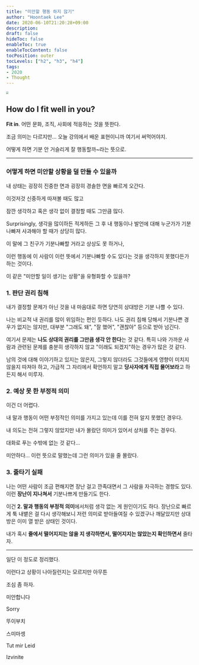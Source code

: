 ```yaml
---
title: "미안할 행동 하지 않기"
author: "Hoontaek Lee"
date: 2020-06-10T21:20:28+09:00
description:
draft: false
hideToc: false
enableToc: true
enableTocContent: false
tocPosition: outer
tocLevels: ["h2", "h3", "h4"]
tags:
- 2020
- Thought
---
```


<img src="https://i.ytimg.com/vi/mKP8e6_OpdE/maxresdefault.jpg" style="zoom:40%;" />



## How do I fit well in you?

**Fit in**. 어떤 문화, 조직, 사회에 적응하는 것을 뜻한다. 

조금 의미는 다르지만... 오늘 강의에서 배운 표현이니까 여기서 써먹어야지.

어떻게 하면 기분 안 거슬리게 잘 행동할까~라는 뜻으로.

---

### 어떻게 하면 미안할 상황을 덜 만들 수 있을까



내 상태는 굉장히 진중한 면과 굉장히 경솔한 면을 빠르게 오간다.

이것저것 신중하게 따져볼 때도 많고

잠깐 생각하고 혹은 생각 없이 결정할 때도 그만큼 많다.

Surprisingly, 생각을 많이하든 적게하든 그 후 내 행동이나 발언에 대해 누군가가 기분나빠져 사과해야 할 때가 상당히 많다. 

이 말에 그 친구가 기분나빠할 거라고 상상도 못 하거나,

이런 행동에 이 사람이 이런 뜻에서 기분나빠할 수도 있다는 것을 생각하지 못했다든가 하는 것이다.



이 같은 "미안할 일이 생기는 상황"을 유형화할 수 있을까?



### 1. 판단 권리 침해

내가 결정할 문제가 아닌 것을 내 마음대로 하면 당연히 상대방은 기분 나쁠 수 있다.

나는 비교적 내 권리를 많이 위임하는 편인 듯하다. 나도 권리 침해 당해서 기분나쁜 경우가 없지는 않지만, 대부분 "그래도 돼", "잘 했어", "괜찮아" 등으로 받아 넘긴다.

여기서 문제는 **나도 상대의 권리를 그만큼 생각 안 한다**는 것 같다. 특히 나와 가까운 사람과 관련된 문제를 충분히 생각하지 않고 "이래도 되겠지"하는 경우가 많은 것 같다.

남의 것에 대해 이야기하고 있지는 않은지, 그렇지 않더라도 그것들에게 영향이 미치지 않을지 따져야 하고, 가급적 그 자리에서 확언하지 말고 **당사자에게 직접 물어보라**고 하든지 해서 미루자.



### 2. 예상 못 한 부정적 의미

이건 더 어렵다.

내 말과 행동이 어떤 부정적인 의미를 가지고 있는데 이를 전혀 알지 못했던 경우다.

내 의도는 전혀 그렇지 않았지만 내가 몰랐던 의미가 있어서 상처를 주는 경우다.

대화로 푸는 수밖에 없는 것 같다...

미안하다... 이런 뜻으로 말했는데 그런 의미가 있을 줄 몰랐다.



###  3. 줄타기 실패

나는 어떤 사람이 조금 편해지면 장난 걸고 깐족대면서 그 사람을 자극하는 경향도 있다. 이런 **장난이 지나쳐서** 기분나쁘게 만들기도 한다.

이건 **2. 말과 행동의 부정적 의미**에서처럼 생각 없는 게 원인이기도 하다. 장난으로 빠르게 툭 내뱉은 걸 다시 생각해보니 저런 의미로 받아들여질 수 있겠구나 깨달았지만 상대방은 이미 열 받은 상태인 것이다.

내가 혹시 **줄에서 떨어지지는 않을 지 생각하면서, 떨어지지는 않았는지 확인하면서** 줄타자.



---

일단 이 정도로 정리했다.

이런다고 상황이 나아질런지는 모르지만 아무튼

조심 좀 하자.



미안합니다

Sorry

뚜이부치

스미마셍

Tut mir Leid

Izvinite